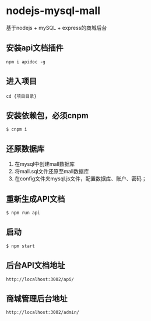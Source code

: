 # nodejs-mysql-mall

基于nodejs + mySQL + express的商城后台

## 安装api文档插件

```
npm i apidoc -g
```

## 进入项目
```
cd {项目目录}
```

## 安装依赖包，必须cnpm
```
$ cnpm i
```

## 还原数据库
1. 在mysql中创建mall数据库
2. 将mall.sql文件还原至mall数据库
3. 在config文件夹mysql.js文件，配置数据库、账户、密码；

## 重新生成API文档
```
$ npm run api
```

## 启动
```
$ npm start
```

## 后台API文档地址
```
http://localhost:3002/api/
```

## 商城管理后台地址

```
http://localhost:3002/admin/
```

